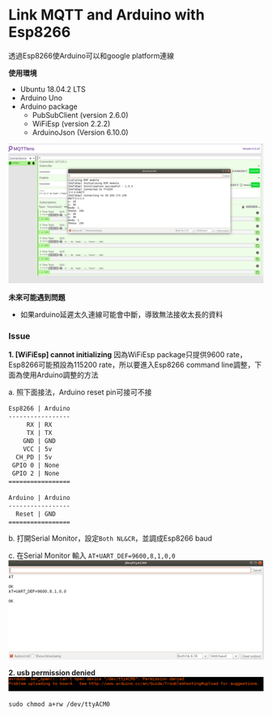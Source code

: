 Link MQTT and Arduino with Esp8266
===
透過Esp8266使Arduino可以和google platform連線

**使用環境**
- Ubuntu 18.04.2 LTS
- Arduino Uno
- Arduino package
    - PubSubClient (version 2.6.0)
    - WiFiEsp (version 2.2.2)
    - ArduinoJson (Version 6.10.0)

![demo](/assets/demo.png)

**未來可能遇到問題**
- 如果arduino延遲太久連線可能會中斷，導致無法接收太長的資料

### Issue
**1. [WiFiEsp] cannot initializing**
因為WiFiEsp package只提供9600 rate，Esp8266可能預設為115200 rate，所以要進入Esp8266 command line調整，下面為使用Arduino調整的方法

a. 照下面接法，Arduino reset pin可接可不接
```
Esp8266 | Arduino
-----------------
     RX | RX
     TX | TX
    GND | GND
    VCC | 5v
  CH_PD | 5v
 GPIO 0 | None
 GPIO 2 | None
=================

Arduino | Arduino
-----------------
  Reset | GND
=================
```

b. 打開Serial Monitor，設定`Both NL&CR`，並調成Esp8266 baud

c. 在Serial Monitor 輸入 `AT+UART_DEF=9600,8,1,0,0`
![change baud](/assets/change%20baud.png)


**2. usb permission denied**
![arduino_usb_deny](/assets/arduino_usb_deny.png)

    sudo chmod a+rw /dev/ttyACM0
